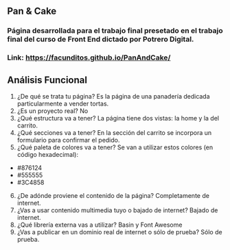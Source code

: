 ## Pan & Cake 
### Página desarrollada para el trabajo final presetado en el trabajo final del curso de Front End dictado por Potrero Digital.
### Link: https://facunditos.github.io/PanAndCake/
## Análisis Funcional
1.	¿De qué se trata tu página?
Es la página de una panadería dedicada particularmente a vender tortas. 
2.	¿Es un proyecto real?
No
3.	¿Qué estructura va a tener?
La página tiene dos vistas: la home y la del carrito.
4.	¿Qué secciones va a tener?
En la sección del carrito se incorpora un formulario para confirmar el pedido.
5.	¿Qué paleta de colores va a tener?
Se van a utilizar estos colores (en código hexadecimal):
- #876124
- #555555
- #3C4858

6.	¿De adónde proviene el contenido de la página?
Completamente de internet.
7.	¿Vas a usar contenido multimedia tuyo o bajado de internet?
Bajado de internet.
8.	¿Qué librería externa vas a utilizar?
Basin y Font Awesome
9.	¿Vas a publicar en un dominio real de internet o sólo de prueba?
Sólo de prueba.
